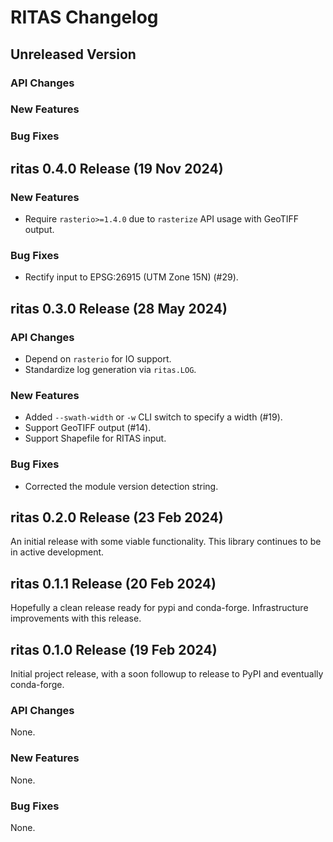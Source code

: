 <!-- markdownlint-configure-file {"MD024": { "siblings_only": true } } -->
# RITAS Changelog

## Unreleased Version

### API Changes

### New Features

### Bug Fixes

## ritas 0.4.0 Release (19 Nov 2024)

### New Features

- Require `rasterio>=1.4.0` due to `rasterize` API usage with GeoTIFF output.

### Bug Fixes

- Rectify input to EPSG:26915 (UTM Zone 15N) (#29).

## ritas 0.3.0 Release (28 May 2024)

### API Changes

- Depend on `rasterio` for IO support.
- Standardize log generation via `ritas.LOG`.

### New Features

- Added `--swath-width` or `-w` CLI switch to specify a width (#19).
- Support GeoTIFF output (#14).
- Support Shapefile for RITAS input.

### Bug Fixes

- Corrected the module version detection string.

## ritas 0.2.0 Release (23 Feb 2024)

An initial release with some viable functionality.  This library continues to
be in active development.

## ritas 0.1.1 Release (20 Feb 2024)

Hopefully a clean release ready for pypi and conda-forge.  Infrastructure
improvements with this release.

## ritas 0.1.0 Release (19 Feb 2024)

Initial project release, with a soon followup to release to PyPI and eventually
conda-forge.

### API Changes

None.

### New Features

None.

### Bug Fixes

None.
